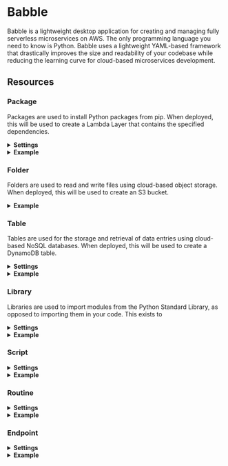 # Babble

Babble is a lightweight desktop application for creating and managing fully serverless microservices on AWS. The only programming language you need to know is Python.  Babble uses a lightweight YAML-based framework that drastically improves the size and readability of your codebase while reducing the learning curve for cloud-based microservices development.  

## Resources

### Package
Packages are used to install Python packages from pip. When deployed, this will be used to create a Lambda Layer that contains the specified dependencies.
<details>
    <summary>
        <b>Settings</b>
    </summary>
    <ul style="margin-top:0.5em">
        <b>requirements</b> - a list of packages to install from pip, following the <a href="https://pip.pypa.io/en/stable/reference/requirements-file-format/">requirements.txt</a> format
    </ul>
</details>
<details>
    <summary>
        <b>Example</b>
    </summary>
    <ul style="margin-top:0.5em">
        <img src="https://michaelckearney.s3.amazonaws.com/assets/images/package_example1.jpeg" width="100%">
        <img src="https://michaelckearney.s3.amazonaws.com/assets/images/package_example2.jpeg" width="100%">
    </ul>
</details>

### Folder
Folders are used to read and write files using cloud-based object storage.  When deployed, this will be used to create an S3 bucket.
<details>
    <summary>
        <b>Example</b>
    </summary>
    <ul style="margin-top:0.5em">
        <img src="https://michaelckearney.s3.amazonaws.com/assets/images/folder_example.jpeg" width="100%">
    </ul>
</details>


### Table
Tables are used for the storage and retrieval of data entries using cloud-based NoSQL databases.  When deployed, this will be used to create a DynamoDB table.
<details>
    <summary>
        <b>Settings</b>
    </summary>
    <ul style="margin-top:0.5em">
        <b>key</b> - name of the item attribute used as the primary key to uniquely identify items in the table
    </ul>
</details>
<details>
    <summary>
        <b>Example</b>
    </summary>
    <ul style="margin-top:0.5em">
        <img src="https://michaelckearney.s3.amazonaws.com/assets/images/table_example.jpeg" width="100%">
    </ul>
</details>


### Library
Libraries are used to import modules from the Python Standard Library, as opposed to importing them in your code.  This exists to 
<details>
    <summary>
        <b>Settings</b>
    </summary>
    <ul style="margin-top:0.5em">
        <b>import</b> - what will be imported
    </ul>
</details>
<details>
    <summary>
        <b>Example</b>
    </summary>
    <ul style="margin-top:0.5em">
        <!-- <img src="https://michaelckearney.s3.amazonaws.com/assets/images/table_example.jpeg" width="100%"> -->
    </ul>
</details>


### Script
<details>
    <summary>
        <b>Settings</b>
    </summary>
    <ul style="margin-top:0.5em">
        <b>setting</b> - description
    </ul>
</details>
<details>
    <summary>
        <b>Example</b>
    </summary>
    <ul style="margin-top:0.5em">
        <!-- <img src="url" width="100%"> -->
    </ul>
</details>


### Routine
<details>
    <summary>
        <b>Settings</b>
    </summary>
    <ul style="margin-top:0.5em">
        <b>setting</b> - description
    </ul>
</details>
<details>
    <summary>
        <b>Example</b>
    </summary>
    <ul style="margin-top:0.5em">
        <!-- <img src="url" width="100%"> -->
    </ul>
</details>


### Endpoint
<details>
    <summary>
        <b>Settings</b>
    </summary>
    <ul style="margin-top:0.5em">
        <b>setting</b> - description
    </ul>
</details>
<details>
    <summary>
        <b>Example</b>
    </summary>
    <ul style="margin-top:0.5em">
        <!-- <img src="url" width="100%"> -->
    </ul>
</details>
